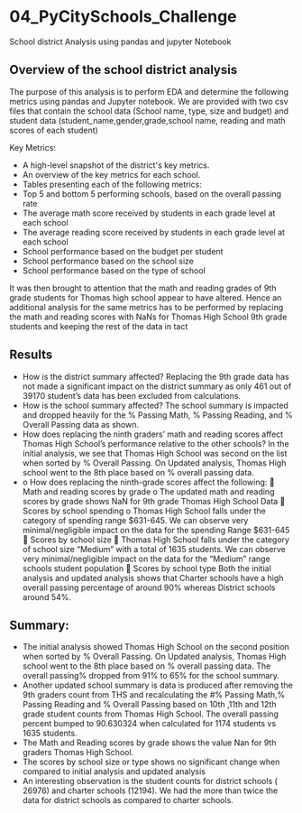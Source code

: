 # 04_PyCitySchools_Challenge
School district Analysis using pandas and jupyter Notebook
## Overview of the school district analysis
The purpose of this analysis is to perform EDA and  determine the following metrics using pandas and Jupyter notebook. 
We are provided with two csv files that contain the school data (School name, type, size and budget) and student data (student_name,gender,grade,school name, reading and math scores of each student)

Key Metrics:
- A high-level snapshot of the district's key metrics.
- An overview of the key metrics for each school.
- Tables presenting each of the following metrics:
- Top 5 and bottom 5 performing schools, based on the overall passing rate
- The average math score received by students in each grade level at each school
- The average reading score received by students in each grade level at each school
- School performance based on the budget per student
- School performance based on the school size 
- School performance based on the type of school

It was then brought to attention that the math and reading grades of 9th grade students for Thomas high school appear to have altered. Hence an additional analysis for the same metrics has to be performed by replacing the math and reading scores with NaNs for Thomas High School 9th grade students and keeping the rest of the data in tact
## Results
- How is the district summary affected?
Replacing the 9th grade data has not made a significant impact on the district summary as only 461 out of 39170 student’s data has been excluded from calculations.
- How is the school summary affected?
The school summary is impacted  and dropped heavily for the % Passing Math, % Passing Reading, and % Overall Passing data  as shown.
- How does replacing the ninth graders’ math and reading scores affect Thomas High School’s performance relative to the other schools?
In the initial analysis, we see that Thomas High School was second on the list when sorted by % Overall Passing. On Updated analysis, Thomas High school went to the 8th place based on % overall passing data.
- o	How does replacing the ninth-grade scores affect the following:
	Math and reading scores by grade
o	The updated math and reading scores by grade  shows NaN for 9th grade Thomas High School Data
	Scores by school spending
o	Thomas High School falls under the category of spending range $631-645. We can observe very minimal/negligible impact on the data for the spending Range $631-645
	Scores by school size
	Thomas High School falls under the category of  school size “Medium” with a total of 1635 students. We can observe very minimal/negligible impact on the data for the “Medium” range schools student population
	Scores by school type
Both the initial analysis and updated analysis shows that Charter schools have a high overall passing percentage of around 90% whereas District schools around 54%.

## Summary: 

- The initial analysis showed  Thomas High School on the  second position when sorted by % Overall Passing. On Updated analysis, Thomas High school went to the 8th place based on % overall passing data. The overall passing% dropped from 91% to 65% for the school summary.
- Another updated school summary is data is produced after removing the 9th graders count from THS and recalculating the #% Passing Math,% Passing Reading and % Overall Passing based on 10th ,11th and 12th grade student counts from Thomas High School. The overall passing percent bumped to 90.630324 when calculated for 1174 students vs 1635 students.
- The Math and Reading scores by grade shows the value Nan for 9th graders Thomas High School.
- The scores by school size or type shows no significant change when compared to initial analysis and updated analysis
-  An interesting observation is the student counts for district schools ( 26976) and charter schools (12194). We had the more than twice the data for district schools as compared to charter schools.



